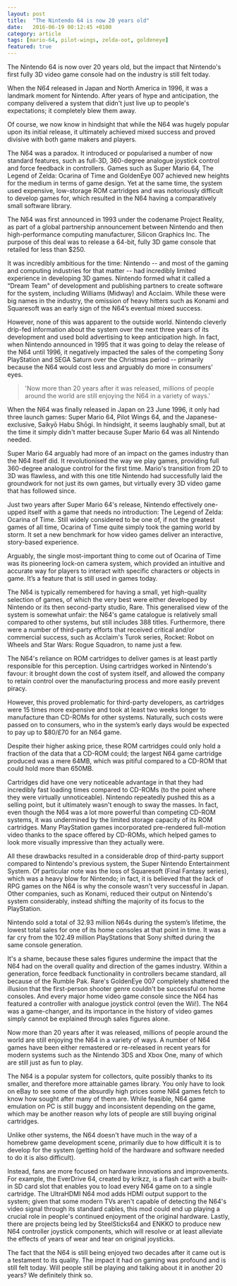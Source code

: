 ```yaml
---
layout: post
title:  "The Nintendo 64 is now 20 years old"
date:   2016-06-19 00:12:45 +0100
category: article
tags: [mario-64, pilot-wings, zelda-oot, goldeneye]
featured: true
---
```

The Nintendo 64 is now over 20 years old, but the impact that Nintendo's first fully 3D video game console had on the industry is still felt today.

When the N64 released in Japan and North America in 1996, it was a landmark moment for Nintendo. After years of hype and anticipation, the company delivered a system that didn't just live up to people's expectations; it completely blew them away.

Of course, we now know in hindsight that while the N64 was hugely popular upon its initial release, it ultimately achieved mixed success and proved divisive with both game makers and players.

The N64 was a paradox. It introduced or popularised a number of now standard features, such as full-3D, 360-degree analogue joystick control and force feedback in controllers. Games such as Super Mario 64, The Legend of Zelda: Ocarina of Time and GoldenEye 007 achieved new heights for the medium in terms of game design. Yet at the same time, the system used expensive, low-storage ROM cartridges and was notoriously difficult to develop games for, which resulted in the N64 having a comparatively small software library.

The N64 was first announced in 1993 under the codename Project Reality, as part of a global partnership announcement between Nintendo and then high-performance computing manufacturer, Silicon Graphics Inc. The purpose of this deal was to release a 64-bit, fully 3D game console that retailed for less than $250.

It was incredibly ambitious for the time: Nintendo -- and most of the gaming and computing industries for that matter -- had incredibly limited experience in developing 3D games. Nintendo formed what it called a “Dream Team" of development and publishing partners to create software for the system, including Williams (Midway) and Acclaim. While these were big names in the industry, the omission of heavy hitters such as Konami and Squaresoft was an early sign of the N64’s eventual mixed success.

However, none of this was apparent to the outside world. Nintendo cleverly drip-fed information about the system over the next three years of its development and used bold advertising to keep anticipation high. In fact, when Nintendo announced in 1995 that it was going to delay the release of the N64 until 1996, it negatively impacted the sales of the competing Sony PlayStation and SEGA Saturn over the Christmas period -- primarily because the N64 would cost less and arguably do more in consumers' eyes.

> 'Now more than 20 years after it was released, millions of people around the world are still enjoying the N64 in a variety of ways.'

When the N64 was finally released in Japan on 23 June 1996, it only had three launch games: Super Mario 64, Pilot Wings 64, and the Japanese-exclusive, Saikyō Habu Shōgi. In hindsight, it seems laughably small, but at the time it simply didn't matter because Super Mario 64 was all Nintendo needed.

Super Mario 64 arguably had more of an impact on the games industry than the N64 itself did. It revolutionised the way we play games, providing full 360-degree analogue control for the first time. Mario's transition from 2D to 3D was flawless, and with this one title Nintendo had successfully laid the groundwork for not just its own games, but virtually every 3D video game that has followed since.

Just two years after Super Mario 64's release, Nintendo effectively one-upped itself with a game that needs no introduction: The Legend of Zelda: Ocarina of Time. Still widely considered to be one of, if not the greatest games of all time, Ocarina of Time quite simply took the gaming world by storm. It set a new benchmark for how video games deliver an interactive, story-based experience.

Arguably, the single most-important thing to come out of Ocarina of Time was its pioneering lock-on camera system, which provided an intuitive and accurate way for players to interact with specific characters or objects in game. It’s a feature that is still used in games today.

The N64 is typically remembered for having a small, yet high-quality selection of games, of which the very best were either developed by Nintendo or its then second-party studio, Rare. This generalised view of the system is somewhat unfair: the N64's game catalogue is relatively small compared to other systems, but still includes 388 titles. Furthermore, there were a number of third-party efforts that received critical and/or commercial success, such as Acclaim's Turok series, Rocket: Robot on Wheels and Star Wars: Rogue Squadron, to name just a few.

The N64's reliance on ROM cartridges to deliver games is at least partly responsible for this perception. Using cartridges worked in Nintendo's favour: it brought down the cost of system itself, and allowed the company to retain control over the manufacturing process and more easily prevent piracy.

However, this proved problematic for third-party developers, as cartridges were 15 times more expensive and took at least two weeks longer to manufacture than CD-ROMs for other systems. Naturally, such costs were passed on to consumers, who in the system’s early days would be expected to pay up to $80/£70 for an N64 game.

Despite their higher asking price, these ROM cartridges could only hold a fraction of the data that a CD-ROM could; the largest N64 game cartridge produced was a mere 64MB, which was pitiful compared to a CD-ROM that could hold more than 650MB.

Cartridges did have one very noticeable advantage in that they had incredibly fast loading times compared to CD-ROMs (to the point where they were virtually unnoticeable). Nintendo repeatedly pushed this as a selling point, but it ultimately wasn't enough to sway the masses. In fact, even though the N64 was a lot more powerful than competing CD-ROM systems, it was undermined by the limited storage capacity of its ROM cartridges. Many PlayStation games incorporated pre-rendered full-motion video thanks to the space offered by CD-ROMs, which helped games to look more visually impressive than they actually were.

All these drawbacks resulted in a considerable drop of third-party support compared to Nintendo's previous system, the Super Nintendo Entertainment System. Of particular note was the loss of Squaresoft (Final Fantasy series), which was a heavy blow for Nintendo; in fact, it is believed that the lack of RPG games on the N64 is why the console wasn't very successful in Japan. Other companies, such as Konami, reduced their output on Nintendo's system considerably, instead shifting the majority of its focus to the PlayStation.

Nintendo sold a total of 32.93 million N64s during the system’s lifetime, the lowest total sales for one of its home consoles at that point in time. It was a far cry from the 102.49 million PlayStations that Sony shifted during the same console generation.

It's a shame, because these sales figures undermine the impact that the N64 had on the overall quality and direction of the games industry. Within a generation, force feedback functionality in controllers became standard, all because of the Rumble Pak. Rare's GoldenEye 007 completely shattered the illusion that the first-person shooter genre couldn't be successful on home consoles. And every major home video game console since the N64 has featured a controller with analogue joystick control (even the Wii!). The N64 was a game-changer, and its importance in the history of video games simply cannot be explained through sales figures alone.

Now more than 20 years after it was released, millions of people around the world are still enjoying the N64 in a variety of ways. A number of N64 games have been either remastered or re-released in recent years for modern systems such as the Nintendo 3DS and Xbox One, many of which are still just as fun to play.

The N64 is a popular system for collectors, quite possibly thanks to its smaller, and therefore more attainable games library. You only have to look on eBay to see some of the absurdly high prices some N64 games fetch to know how sought after many of them are. While feasible, N64 game emulation on PC is still buggy and inconsistent depending on the game, which may be another reason why lots of people are still buying original cartridges.

Unlike other systems, the N64 doesn't have much in the way of a homebrew game development scene, primarily due to how difficult it is to develop for the system (getting hold of the hardware and software needed to do it is also difficult).

Instead, fans are more focused on hardware innovations and improvements. For example, the EverDrive 64, created by krikzz, is a flash cart with a built-in SD card slot that enables you to load every N64 game on to a single cartridge. The UltraHDMI N64 mod adds HDMI output support to the system; given that some modern TVs aren't capable of detecting the N64's video signal through its standard cables, this mod could end up playing a crucial role in people's continued enjoyment of the original hardware. Lastly, there are projects being led by SteelSticks64 and ENKKO to produce new N64 controller joystick components, which will resolve or at least alleviate the effects of years of wear and tear on original joysticks.

The fact that the N64 is still being enjoyed two decades after it came out is a testament to its quality. The impact it had on gaming was profound and is still felt today. Will people still be playing and talking about it in another 20 years? We definitely think so.
